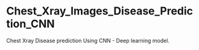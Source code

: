 # Chest_Xray_Images_Disease_Prediction_CNN
Chest Xray Disease prediction Using CNN - Deep learning model. 
